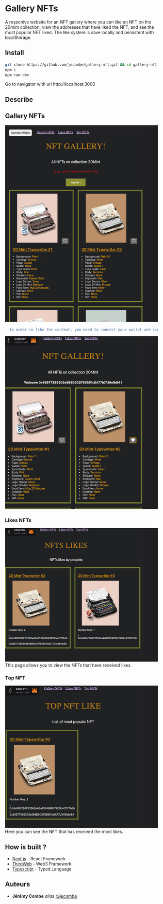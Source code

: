 # Gallery NFTs

A responive website for an NFT gallery where you can like an NFT on the 20mint collection, view the addresses that have liked the NFT, and see the most popular NFT liked. The like system is save locally and persistent with localStorage.


## Install

```bash
git clone https://github.com/jecombe/gallery-nft.git && cd gallery-nft
npm i
npm run dev
```
Go to navigator with url http://localhost:3000


## Describe

## Gallery NFTs
![My Image](readmeImg/home.png)  

 ```diff
- In order to like the content, you need to connect your wallet and sign the message.  
```  
![My Image](readmeImg/welcome.png)  

### Likes NFTs
![My Image](readmeImg/likes.png)  
This page allows you to view the NFTs that have received likes.  

### Top NFT
![My Image](readmeImg/top.png)  
Here you can see the NFT that has received the most likes.  

## How is built ?

* [Next.js](https://nextjs.org/) - React Framework
* [ThirdWeb](https://thirdweb.com/) - Web3 Framework
* [Typescript](https://www.typescriptlang.org/) - Typed Language

## Auteurs
* **Jérémy Combe** _alias_ [@jecombe](https://github.com/jecombe)
